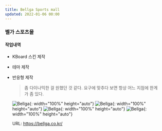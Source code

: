 ```yaml
---
title: Bellga Sports mall
updated: 2022-01-06 00:00
---
```


### 벨가 스포츠몰
  
#### 작업내역
- KBoard 스킨 제작
- 테마 제작
- 반응형 제작
  
	>좀 다이나믹한 걸 원했던 것 같다.
	>요구에 맞추다 보면 항상 어느 지점에 한계가 좀 있다.
 
	![Bellga](https://github.com/project0210/project0210.github.io/blob/master/_posts/images/bellga/001.png?raw=true){: width="100%" height="auto"}
	![Bellga](https://github.com/project0210/project0210.github.io/blob/master/_posts/images/bellga/002.png?raw=true){: width="100%" height="auto"}
	![Bellga](https://github.com/project0210/project0210.github.io/blob/master/_posts/images/bellga/003.png?raw=true){: width="100%" height="auto"}
	![Bellga](https://github.com/project0210/project0210.github.io/blob/master/_posts/images/bellga/004.png?raw=true){: width="100%" height="auto"}
  
	URL: https://bellga.co.kr/

